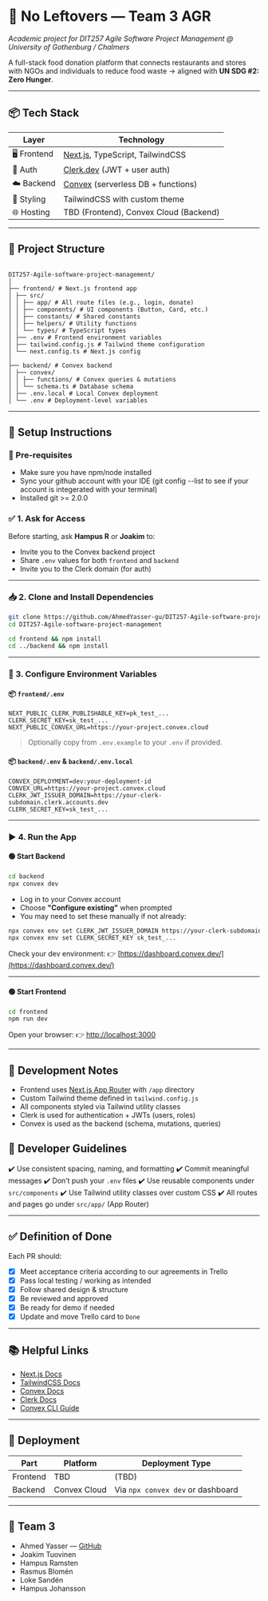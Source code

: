 # 🥗 No Leftovers — Team 3 AGR

_Academic project for DIT257 Agile Software Project Management @ University of Gothenburg / Chalmers_

A full-stack food donation platform that connects restaurants and stores with NGOs and individuals to reduce food waste -> aligned with **UN SDG #2: Zero Hunger**.

---

## 📦 Tech Stack

| Layer       | Technology                                                |
| ----------- | --------------------------------------------------------- |
| 🖥️ Frontend | [Next.js](https://nextjs.org), TypeScript, TailwindCSS    |
| 🔐 Auth     | [Clerk.dev](https://clerk.dev/) (JWT + user auth)         |
| ☁️ Backend  | [Convex](https://convex.dev/) (serverless DB + functions) |
| 🎨 Styling  | TailwindCSS with custom theme                             |
| 🌐 Hosting  | TBD (Frontend), Convex Cloud (Backend)                    |

---

## 📁 Project Structure

```

DIT257-Agile-software-project-management/
│
├── frontend/ # Next.js frontend app
│ ├── src/
│ │ ├── app/ # All route files (e.g., login, donate)
│ │ ├── components/ # UI components (Button, Card, etc.)
│ │ ├── constants/ # Shared constants
│ │ ├── helpers/ # Utility functions
│ │ └── types/ # TypeScript types
│ ├── .env # Frontend environment variables
│ ├── tailwind.config.js # Tailwind theme configuration
│ └── next.config.ts # Next.js config
│
├── backend/ # Convex backend
│ ├── convex/
│ │ ├── functions/ # Convex queries & mutations
│ │ └── schema.ts # Database schema
│ ├── .env.local # Local Convex deployment
│ └── .env # Deployment-level variables

```

---

## 🔧 Setup Instructions

### 🔑 Pre-requisites

- Make sure you have npm/node installed
- Sync your github account with your IDE (git config --list to see if your account is integerated with your terminal)
- Installed git >= 2.0.0

### ✅ 1. Ask for Access

Before starting, ask **Hampus R** or **Joakim** to:

- Invite you to the Convex backend project
- Share `.env` values for both `frontend` and `backend`
- Invite you to the Clerk domain (for auth)

---

### 📥 2. Clone and Install Dependencies

```bash
git clone https://github.com/AhmedYasser-gu/DIT257-Agile-software-project-management.git
cd DIT257-Agile-software-project-management

cd frontend && npm install
cd ../backend && npm install
```

---

### 🔐 3. Configure Environment Variables

#### 📦 `frontend/.env`

```env
NEXT_PUBLIC_CLERK_PUBLISHABLE_KEY=pk_test_...
CLERK_SECRET_KEY=sk_test_...
NEXT_PUBLIC_CONVEX_URL=https://your-project.convex.cloud
```

> Optionally copy from `.env.example` to your `.env` if provided.

#### 📦 `backend/.env` & `backend/.env.local`

```env
CONVEX_DEPLOYMENT=dev:your-deployment-id
CONVEX_URL=https://your-project.convex.cloud
CLERK_JWT_ISSUER_DOMAIN=https://your-clerk-subdomain.clerk.accounts.dev
CLERK_SECRET_KEY=sk_test_...
```

---

### ▶️ 4. Run the App

#### 🟢 Start Backend

```bash
cd backend
npx convex dev
```

- Log in to your Convex account
- Choose **"Configure existing"** when prompted
- You may need to set these manually if not already:

```bash
npx convex env set CLERK_JWT_ISSUER_DOMAIN https://your-clerk-subdomain.clerk.accounts.dev
npx convex env set CLERK_SECRET_KEY sk_test_...
```

Check your dev environment:
👉 [https://dashboard.convex.dev/](https://dashboard.convex.dev/)

---

#### 🟢 Start Frontend

```bash
cd frontend
npm run dev
```

Open your browser:
👉 [http://localhost:3000](http://localhost:3000)

---

## 🧪 Development Notes

- Frontend uses [Next.js App Router](https://nextjs.org/docs/app/building-your-application/routing) with `/app` directory
- Custom Tailwind theme defined in `tailwind.config.js`
- All components styled via Tailwind utility classes
- Clerk is used for authentication + JWTs (users, roles)
- Convex is used as the backend (schema, mutations, queries)

## 💬 Developer Guidelines

✔️ Use consistent spacing, naming, and formatting
✔️ Commit meaningful messages
✔️ Don’t push your `.env` files
✔️ Use reusable components under `src/components`
✔️ Use Tailwind utility classes over custom CSS
✔️ All routes and pages go under `src/app/` (App Router)

---

## ✅ Definition of Done

Each PR should:

- [x] Meet acceptance criteria according to our agreements in Trello
- [x] Pass local testing / working as intended
- [x] Follow shared design & structure
- [x] Be reviewed and approved
- [x] Be ready for demo if needed
- [x] Update and move Trello card to `Done`

---

## 📚 Helpful Links

- [Next.js Docs](https://nextjs.org/docs)
- [TailwindCSS Docs](https://tailwindcss.com/docs)
- [Convex Docs](https://docs.convex.dev)
- [Clerk Docs](https://clerk.dev/docs)
- [Convex CLI Guide](https://docs.convex.dev/cli)

---

## 🧪 Deployment

| Part     | Platform     | Deployment Type                   |
| -------- | ------------ | --------------------------------- |
| Frontend | TBD          | (TBD)                             |
| Backend  | Convex Cloud | Via `npx convex dev` or dashboard |

---

## 👥 Team 3

- Ahmed Yasser — [GitHub](https://github.com/AhmedYasser-gu)
- Joakim Tuovinen
- Hampus Ramsten
- Rasmus Blomén
- Loke Sandén
- Hampus Johansson
